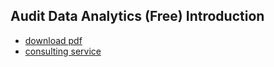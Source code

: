 ## Audit Data Analytics (Free) Introduction


- [download pdf]()    
- [consulting service](https://stewartli.github.io/adaweb/)


